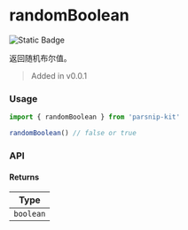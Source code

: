 # randomBoolean
![Static Badge](https://img.shields.io/badge/Coverage-100.00%-FF8C00)
      
返回随机布尔值。

> Added in v0.0.1



### Usage

```ts
import { randomBoolean } from 'parsnip-kit'

randomBoolean() // false or true

```


### API

#### Returns

| Type |
| ---  |
| `boolean`  |